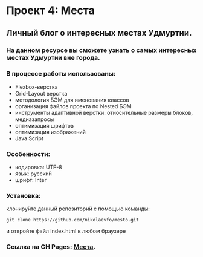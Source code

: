# Проект 4: Места

## Личный блог о интересных местах Удмуртии.
### На данном ресурсе вы сможете узнать о самых интересных местах Удмуртии вне города.

### В процессе работы использованы: 
* Flexbox-верстка
* Grid-Layout верстка
* методология БЭМ для именования классов
* организация файлов проекта по Nested БЭМ
* инструменты адаптивной верстки: относительные размеры блоков, медиазапросы
* оптимизация шрифтов
* оптимизация изображений
* Java Script

### Особенности:
* кодировка: UTF-8
* язык: русский
* шрифт: Inter

### Установка:
клонируйте данный репозиторий с помощью команды:
```
git clone https://github.com/nikolaevfo/mesto.git
```
и откройте файл Index.html в любом браузере

### Ссылка на GH Pages: [Места](https://nikolaevfo.github.io/mesto/index.html "Места").
